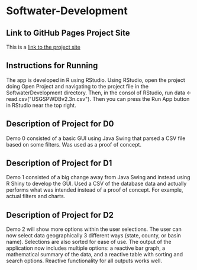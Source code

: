 # Softwater-Development
## Link to GitHub Pages Project Site
This is a [link to the project site](https://wilkthomas.github.io/Softwater-Development/)
## Instructions for Running
The app is developed in R using RStudio. Using RStudio, open the project doing Open Project and navigating to the project file in the SoftwaterDevelopment directory. Then, in the consol of RStudio, run data <- read.csv("USGSPWDBv2.3n.csv"). Then you can press the Run App button in RStudio near the top right. 
## Description of Project for D0
Demo 0 consisted of a basic GUI using Java Swing that parsed a CSV file based on some filters. Was used as a proof of concept.
## Description of Project for D1
Demo 1 consisted of a big change away from Java Swing and instead using R Shiny to develop the GUI. Used a CSV of the database data and actually performs what was intended instead of a proof of concept. For example, actual filters and charts.
## Description of Project for D2
Demo 2 will show more options within the user selections.  The user can now select data geographically 3 different ways (state, county, or basin name).  Selections are also sorted for ease of use.  The output of the application now includes multiple options: a reactive bar graph, a mathematical summary of the data, and a reactive table with sorting and search options.  Reactive functionality for all outputs works well.  
